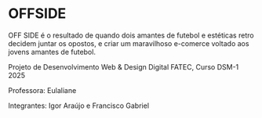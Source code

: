 # OFFSIDE

OFF SIDE é o resultado de quando dois
amantes de futebol e estéticas retro decidem juntar os opostos,
e criar um maravilhoso e-comerce voltado aos jovens amantes de futebol.

Projeto de Desenvolvimento Web & Design Digital FATEC, Curso DSM-1 2025

Professora: Eulaliane

Integrantes: Igor Araújo e Francisco Gabriel
